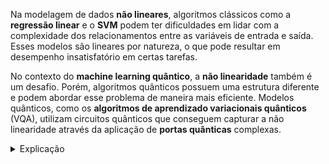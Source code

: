 Na modelagem de dados **não lineares**, algoritmos clássicos como a **regressão linear** e o **SVM** podem ter dificuldades em lidar com a complexidade dos relacionamentos entre as variáveis de entrada e saída. Esses modelos são lineares por natureza, o que pode resultar em desempenho insatisfatório em certas tarefas.

No contexto do **machine learning quântico**, a **não linearidade** também é um desafio. Porém, algoritmos quânticos possuem uma estrutura diferente e podem abordar esse problema de maneira mais eficiente. Modelos quânticos, como os **algoritmos de aprendizado variacionais quânticos** (VQA), utilizam circuitos quânticos que conseguem capturar a não linearidade através da aplicação de **portas quânticas** complexas.

<details>
  <summary>Explicação</summary>
<p>Modelar dados não lineares é uma tarefa desafiadora para algoritmos clássicos de machine learning como regressão linear e Support Vector Machines (SVM). Esses métodos são lineares por natureza, o que significa que eles funcionam bem quando a relação entre as variáveis de entrada e saída é essencialmente linear. No entanto, quando os dados têm um comportamento mais complexo e não linear, esses algoritmos têm dificuldade em capturar padrões e oferecer soluções adequadas. Esse problema de sub-representação dos dados complexos pode resultar em baixo desempenho em determinadas tarefas, especialmente quando há múltiplas variáveis interagindo de maneiras não triviais.</p>
<p>No machine learning quântico, a não linearidade também é um obstáculo, mas os algoritmos quânticos abordam o problema de forma diferente. A estrutura quântica dos algoritmos permite que eles lidem com essa complexidade de maneira mais eficaz. Um dos principais exemplos disso são os algoritmos de aprendizado variacionais quânticos (VQA), que empregam circuitos quânticos para capturar a complexidade dos dados por meio de múltiplas camadas de portas quânticas.</p>
<details>